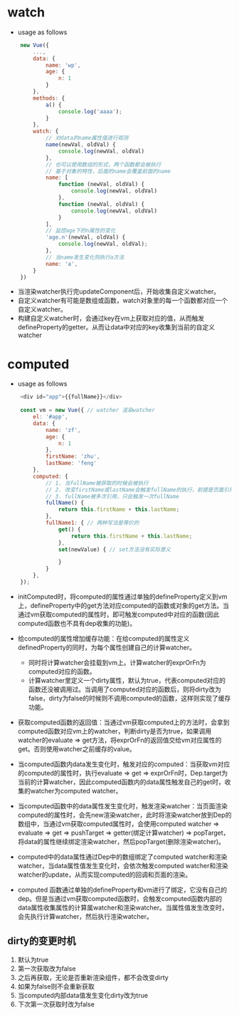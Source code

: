 # watch
- usage as follows
``` js
    new Vue({
        ...,
        data: {
            name: 'wp',
            age: {
                n: 1
            }
        },
        methods: {
            a() {
                console.log('aaaa');
            }
        },
        watch: {
            // 对data的name属性值进行观测
            name(newVal, oldVal) {
                console.log(newVal, oldVal)
            },
            // 也可以使用数组的形式，两个函数都会被执行
            // 基于对象的特性，后面的name会覆盖前面的name
            name: [
                function (newVal, oldVal) {
                    console.log(newVal, oldVal)
                },
                function (newVal, oldVal) {
                    console.log(newVal, oldVal)
                }
            ],
            // 监控age下的n属性的变化
            'age.n'(newVal, oldVal) {
                console.log(newVal, oldVal);
            },
            // 当name发生变化则执行a方法
            name: 'a',
        }
    })
```

- 当渲染watcher执行完updateComponent后，开始收集自定义watcher。
- 自定义watcher有可能是数组或函数，watch对象里的每一个函数都对应一个自定义watcher。
- 构建自定义watcher时，会通过key在vm上获取对应的值，从而触发defineProperty的getter。从而让data中对应的key收集到当前的自定义watcher

# computed
- usage as follows
``` js
    <div id="app">{{fullName}}</div>
    
    const vm = new Vue({ // watcher 渲染watcher
        el: '#app',
        data: {
            name: 'zf',
            age: {
                n: 1
            },
            firstName: 'zhu',
            lastName: 'feng'
        },
        computed: {
            // 1. 当fullName被获取的时候会被执行
            // 2. 改变firstName或lastName会触发fullName的执行，前提是页面引用了fullName
            // 3. fullName被多次引用，只会触发一次fullName
            fullName() {
                return this.firstName + this.lastName;
            },
            fullName1: { // 两种写法是等价的
                get() {
                    return this.firstName + this.lastName;
                },
                set(newValue) { // set方法没有实际意义

                }
            }
        },
    });
```

- initComputed时，将computed的属性通过单独的defineProperty定义到vm上，defineProperty中的get方法对应computed的函数或对象的get方法。当通过vm获取computed的属性时，即可触发computed中对应的函数(因此computed函数也不具有dep收集的功能)。
- 给computed的属性增加缓存功能：在给computed的属性定义definedProperty的同时，为每个属性创建自己的计算watcher。
  - 同时将计算watcher会挂载到vm上。计算watcher的exprOrFn为computed对应的函数。
  - 计算watcher里定义一个dirty属性，默认为true，代表computed对应的函数还没被调用过。当调用了computed对应的函数后，则将dirty改为false，dirty为false的时候则不调用computed的函数，这样则实现了缓存功能。
- 获取computed函数的返回值：当通过vm获取computed上的方法时，会拿到computed函数对应vm上的watcher，判断dirty是否为true，如果调用watcher的evaluate => get方法，将exprOrFn的返回值交给vm对应属性的get。否则使用watcher之前缓存的value。
- 当computed函数内data发生变化时，触发对应的computed：当获取vm对应的computed的属性时，执行evaluate => get => exprOrFn时，Dep.target为当前的计算watcher，因此computed函数内的data属性触发自己的get时，收集的watcher为computed watcher。
- 当computed函数中的data属性发生变化时，触发渲染watcher：当页面渲染computed的属性时，会先new渲染watcher，此时将渲染watcher放到Dep的数组中，当通过vm获取computed属性时，会使用computed watcher => evaluate => get => pushTarget => getter(绑定计算watcher) => popTarget，将data的属性继续绑定渲染watcher，然后popTarget(删除渲染watcher)。
- computed中的data属性通过Dep中的数组绑定了computed watcher和渲染watcher，当data属性值发生变化时，会依次触发computed watcher和渲染watcher的update，从而实现computed的回调和页面的渲染。

- computed 函数通过单独的defineProperty和vm进行了绑定，它没有自己的dep。但是当通过vm获取computed函数时，会触发computed函数内部的data属性收集属性的计算属watcher和渲染watcher。当属性值发生改变时，会先执行计算watcher，然后执行渲染watcher。

## dirty的变更时机
1. 默认为true
2. 第一次获取改为false
3. 之后再获取，无论是否重新渲染组件，都不会改变dirty
4. 如果为false则不会重新获取
5. 当computed内部data值发生变化dirty改为true
6. 下次第一次获取时改为false